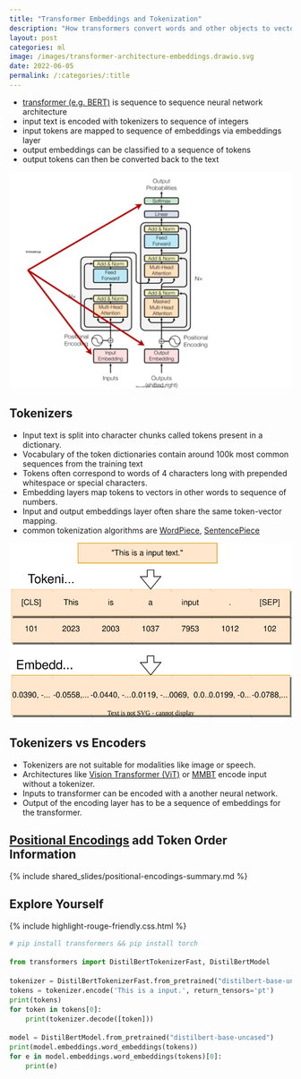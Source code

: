 ```yaml
---
title: "Transformer Embeddings and Tokenization"
description: "How transformers convert words and other objects to vectors and back."
layout: post
categories: ml
image: /images/transformer-architecture-embeddings.drawio.svg
date: 2022-06-05
permalink: /:categories/:title
---
```


- [transformer (e.g. BERT)](/ml/transformers-self-attention-mechanism-simplified) is sequence to sequence neural network architecture
- input text is encoded with tokenizers to sequence of integers
- input tokens are mapped to sequence of embeddings via embeddings layer 
- output embeddings can be classified to a sequence of tokens
- output tokens can then be converted back to the text

![embeddings in transformer architecture](/images/transformer-architecture-embeddings.drawio.svg)


## Tokenizers
- Input text is split into character chunks called tokens present in a dictionary.
- Vocabulary of the token dictionaries contain around 100k most common sequences from the training text
- Tokens often correspond to words of 4 characters long with prepended whitespace or special characters.
- Embedding layers map tokens to vectors in other words to sequence of numbers.
- Input and output embeddings layer often share the same token-vector mapping.
- common tokenization algorithms are [WordPiece](https://static.googleusercontent.com/media/research.google.com/ja//pubs/archive/37842.pdf), [SentencePiece](https://arxiv.org/pdf/1808.06226.pdf)

![tokenization and embedding layer for transformer](/images/transformer-tokenization-and-embeddings.drawio.svg)


## Tokenizers vs Encoders 
- Tokenizers are not suitable for modalities like image or speech.
- Architectures like [Vision Transformer (ViT)](https://arxiv.org/pdf/1909.02950.pdf) or [MMBT](https://arxiv.org/pdf/1909.02950.pdf) encode input without a tokenizer.
- Inputs to transformer can be encoded with a another neural network.
- Output of the encoding layer has to be a sequence of embeddings for the transformer.


## [Positional Encodings](/ml/transformer-positional-embeddings-and-encodings) add Token Order Information

{% include shared_slides/positional-encodings-summary.md %}


## Explore Yourself

{% include highlight-rouge-friendly.css.html %}

```python
# pip install transformers && pip install torch

from transformers import DistilBertTokenizerFast, DistilBertModel

tokenizer = DistilBertTokenizerFast.from_pretrained("distilbert-base-uncased")
tokens = tokenizer.encode('This is a input.', return_tensors='pt')
print(tokens)
for token in tokens[0]:
    print(tokenizer.decode([token]))

model = DistilBertModel.from_pretrained("distilbert-base-uncased")
print(model.embeddings.word_embeddings(tokens))
for e in model.embeddings.word_embeddings(tokens)[0]:
    print(e)
```